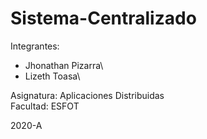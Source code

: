 # Sistema-Centralizado

Integrantes: 
* Jhonathan Pizarra\
* Lizeth Toasa\

Asignatura: Aplicaciones Distribuidas\
Facultad: ESFOT

2020-A
